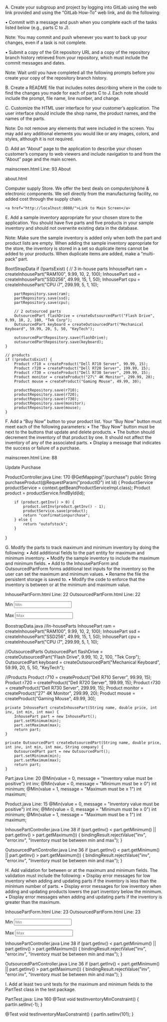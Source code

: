 A.  Create your subgroup and project by logging into GitLab using the web link provided and using the “GitLab How-To” web link, and do the following:

•  Commit with a message and push when you complete each of the tasks listed below (e.g., parts C to J).


Note: You may commit and push whenever you want to back up your changes, even if a task is not complete.


•  Submit a copy of the Git repository URL and a copy of the repository branch history retrieved from your repository, which must include the commit messages and dates.


Note: Wait until you have completed all the following prompts before you create your copy of the repository branch history.


B.  Create a README file that includes notes describing where in the code to find the changes you made for each of parts C to J. Each note should include the prompt, file name, line number, and change.


C.  Customize the HTML user interface for your customer’s application. The user interface should include the shop name, the product names, and the names of the parts.


Note: Do not remove any elements that were included in the screen. You may add any additional elements you would like or any images, colors, and styles, although it is not required.


D.  Add an “About” page to the application to describe your chosen customer’s company to web viewers and include navigation to and from the “About” page and the main screen.

mainscreen.html Line: 93
<a th:href="@{about}" class="mt-3">About</a>

about.html
<!DOCTYPE html>
<html lang="en">
<head>
    <meta charset="UTF-8">
    <title>About Us</title>
    <link href="https://cdn.jsdelivr.net/npm/bootstrap@5.1.3/dist/css/bootstrap.min.css" rel="stylesheet">
</head>
<body class = "container p-5">
    <p>
    Computer supply Store. We offer the best deals on computer/phone & electronic components. We sell directly from the manufacturing facility, no added cost through the supply chain.
    </p>

    <a href="http://localhost:8080/">Link to Main Screen</a>
</body>
</html>



E.  Add a sample inventory appropriate for your chosen store to the application. You should have five parts and five products in your sample inventory and should not overwrite existing data in the database.


Note: Make sure the sample inventory is added only when both the part and product lists are empty. When adding the sample inventory appropriate for the store, the inventory is stored in a set so duplicate items cannot be added to your products. When duplicate items are added, make a “multi-pack” part.

BootStrapData
    if (!partsExist) {
        // 3 in-house parts
        InhousePart ram = createInhousePart("RAM100", 9.99, 10, 2, 100);
        InhousePart ssd = createInhousePart("SSD256", 49.99, 15, 1, 50);
        InhousePart cpu = createInhousePart("CPU i7", 299.99, 5, 1, 10);

        partRepository.save(ram);
        partRepository.save(ssd);
        partRepository.save(cpu);

        // 2 outsourced parts
        OutsourcedPart flashDrive = createOutsourcedPart("Flash Drive", 9.99, 10, 2, 100, "Tek Corp");
        OutsourcedPart keyboard = createOutsourcedPart("Mechanical Keyboard", 59.99, 20, 5, 50, "KeyTech");

        outsourcedPartRepository.save(flashDrive);
        outsourcedPartRepository.save(keyboard);
    }

    // products
    if (!productsExist) {
        Product r710 = createProduct("Dell R710 Server", 99.99, 15);
        Product r720 = createProduct("Dell R720 Server", 199.99, 15);
        Product r730 = createProduct("Dell R730 Server", 299.99, 15);
        Product monitor = createProduct("27\" 4K Monitor", 299.99, 20);
        Product mouse = createProduct("Gaming Mouse", 49.99, 30);

        productRepository.save(r710);
        productRepository.save(r720);
        productRepository.save(r730);
        productRepository.save(monitor);
        productRepository.save(mouse);
    }

F.  Add a “Buy Now” button to your product list. Your “Buy Now” button must meet each of the following parameters:
•  The “Buy Now” button must be next to the buttons that update and delete products.
• The button should decrement the inventory of that product by one. It should not affect the inventory of any of the associated parts.
•  Display a message that indicates the success or failure of a purchase.

mainscreen.html Line: 88
 <td>
      <a th:href="@{/UpdateProductForm(productID=${product.id})}" class="btn btn-primary btn-sm mb-3">Update</a> 
      <a th:href="@{/purchase(productID=${product.id})}" class="btn btn-primary btn-sm mb-3">Purchase</a> <!--@{/purchase({productID=${tempProduct.Id}})} post request function-->
 </td>

ProductController.java Line: 170
@GetMapping("/purchase")
    public String purchaseProduct(@RequestParam("productID") int Id) {
        ProductService productService = context.getBean(ProductServiceImpl.class);
        Product product = productService.findById(Id);

        if (product.getInv() > 0) {
            product.setInv(product.getInv() - 1);
            productService.save(product);
            return "confirmationpurchase";
        } else {
            return "outofstock";
        }
}

G.  Modify the parts to track maximum and minimum inventory by doing the following:
•  Add additional fields to the part entity for maximum and minimum inventory.
•  Modify the sample inventory to include the maximum and minimum fields.
•  Add to the InhousePartForm and OutsourcedPartForm forms additional text inputs for the inventory so the user can set the maximum and minimum values.
•  Rename the file the persistent storage is saved to.
•  Modify the code to enforce that the inventory is between or at the minimum and maximum value.

InhousePartForm.html Line: 22
OutsourcedPartForm.html Line: 22
    <p> Min <input type="text" id = "min" th:field="*{minimum}" placeholder="Min" class="form-control mb-4 col-4" required/>
        <span class="text-danger" th:errors="*{minimum}"></span>
    </p>
    <p> Max <input type="text" id = "max" th:field="*{maximum}" placeholder="Max" class="form-control mb-4 col-4" required/>
        <span class="text-danger" th:errors="*{maximum}"></span>
    </p>

BoostrapData.java
//In-houseParts
InhousePart ram = createInhousePart("RAM100", 9.99, 10, 2, 100);
InhousePart ssd = createInhousePart("SSD256", 49.99, 15, 1, 50);
InhousePart cpu = createInhousePart("CPU i7", 299.99, 5, 1, 10);

//OutsourcedParts
OutsourcedPart flashDrive = createOutsourcedPart("Flash Drive", 9.99, 10, 2, 100, "Tek Corp");
OutsourcedPart keyboard = createOutsourcedPart("Mechanical Keyboard", 59.99, 20, 5, 50, "KeyTech");

//Products
Product r710 = createProduct("Dell R710 Server", 99.99, 15);
Product r720 = createProduct("Dell R720 Server", 199.99, 15);
Product r730 = createProduct("Dell R730 Server", 299.99, 15);
Product monitor = createProduct("27\" 4K Monitor", 299.99, 20);
Product mouse = createProduct("Gaming Mouse", 49.99, 30);

    private InhousePart createInhousePart(String name, double price, int inv, int min, int max) {
        InhousePart part = new InhousePart();
        part.setMinimum(min);
        part.setMaximum(max);
        return part;
    }

    private OutsourcedPart createOutsourcedPart(String name, double price, int inv, int min, int max, String company) {
        OutsourcedPart part = new OutsourcedPart();
        part.setMinimum(min);
        part.setMaximum(max);
        return part;
    }


Part.java Line: 20
 @Min(value = 0, message = "Inventory value must be positive")
    int inv;
    @Min(value = 0, message = "Minimum must be ≥ 0")
    int minimum;
    @Min(value = 1, message = "Maximum must be ≥ 1")
    int maximum;

Product.java Line: 15
@Min(value = 0, message = "Inventory value must be positive")
int inv;
@Min(value = 0, message = "Minimum must be ≥ 0")
int minimum;
@Min(value = 1, message = "Maximum must be ≥ 1")
int maximum;

InhousePartController.java Line 38
if (part.getInv() < part.getMinimum() || part.getInv() > part.getMaximum()) {
bindingResult.rejectValue("inv", "error.inv", "Inventory must be between min and max");
}

OutsourcedPartController.java Line 36
if (part.getInv() < part.getMinimum() || part.getInv() > part.getMaximum()) {
bindingResult.rejectValue("inv", "error.inv", "Inventory must be between min and max");
}


H.  Add validation for between or at the maximum and minimum fields. The validation must include the following:
•  Display error messages for low inventory when adding and updating parts if the inventory is less than the minimum number of parts.
•  Display error messages for low inventory when adding and updating products lowers the part inventory below the minimum.
•  Display error messages when adding and updating parts if the inventory is greater than the maximum.

InhousePartForm.html Line: 23
OutsourcedPartForm.html Line: 23
<p> Min <input type="text" id = "min" th:field="*{minimum}" placeholder="Min" class="form-control mb-4 col-4" required/>
    <span class="text-danger" th:errors="*{minimum}"></span>
</p>
<p> Max <input type="text" id = "max" th:field="*{maximum}" placeholder="Max" class="form-control mb-4 col-4" required/>
    <span class="text-danger" th:errors="*{maximum}"></span>
</p>

InhousePartController.java Line 38
if (part.getInv() < part.getMinimum() || part.getInv() > part.getMaximum()) {
bindingResult.rejectValue("inv", "error.inv", "Inventory must be between min and max");
}

OutsourcedPartController.java Line 36
if (part.getInv() < part.getMinimum() || part.getInv() > part.getMaximum()) {
bindingResult.rejectValue("inv", "error.inv", "Inventory must be between min and max");
}

I.  Add at least two unit tests for the maximum and minimum fields to the PartTest class in the test package.

PartTest.java: Line 160
@Test
void testInventoryMinConstraint() {
    partIn.setInv(-1);
}

@Test
void testInventoryMaxConstraint() {
    partIn.setInv(101);
}